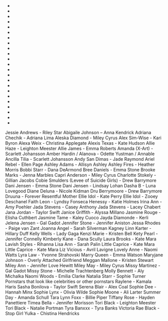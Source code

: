 


 - 
 - 
 - 
 - 
 - 
 - 
 - 
 - 
 - 
 - 
 - 
 - 
 - 
 - 
 - 
 - 
 - 
 - 
 - 
 - 
 - 
 - 
 - 
Jessie Andrews - Riley Star
Abigaile Johnson – Anna Kendrick
Adriana Chechik - Adriana Lima
Aleska Diamond - Miley Cyrus
Alex Sim-Wise - Kari Byron
Alexa Weix - Christina Applegate
Alexis Texas - Kate Hudson
Allie Haze - Leighton Meester
Allie James - Emma Roberts
Amanda (X-Art) - Scarlett Johansson
Amber Hardin / Alanova - Odette Yustman / Annable
Ancilla Tilia - Scarlett Johansson
Andy San Dimas - Jade Raymond
Ariel Rebel - Ellen Page
Ashley Adams - Allisyn Ashley
Ashley Fires - Heather Morris
Bobbi Starr - Dana DeArmond
Bree Daniels - Emma Stone
Brooke Marks - Jenna Marbles
Capri Anderson - Miley Cyrus
Charlotte Stokely - Gillian Jacobs
Cobie Smulders (Levee of Suicide Girls) - Drew Barrymore
Dani Jensen - Emma Stone
Dani Jensen - Lindsay Lohan
Dasha B - Luna Lovegood
Diane Deluna - Nicole Kidman
Dru Berrymoore - Drew Barrymore
Druuna - Forever Resentful Mother
Ellie Idol - Kate Perry
Ellie Idol - Zooey Deschanel
Faith Leon - Lyndsy Fonseca
Henessy - Katie Holmes
Irina Ann - Amy Poehler
Jada Stevens - Casey Anthony
Jada Stevens - Lacey Chabert
Jana Jordan - Taylor Swift
Janice Griffith - Alyssa Millano
Jasmine Rouge - Elisha Cuthbert
Jasmine Tame - Kaley Cuoco
Jayda Diamonde - Kerli
Jelena Jensen - Gal Gadot
Jennifer Stone - Jennifer Aniston
Jessa Rhodes - Paige van Zant
Joanna Angel - Sarah Silverman
Kagney Linn Karter - Hillary Duff 
Kelly Wells - Lady Gaga
Kenzi Marie - Kristen Bell
Kety Pearl - Jennifer Connelly
Kimberly Kane - Dana Scully
Laura Brooks - Kate Mara
Lavish Styles - Rihanna
Lisa Ann - Sarah Palin
Little Caprice - Kate Mara
Little Caprice - Kate Mara
Liz Vicious - Avril Lavigne
Lovely Anne - Naomi Watts
Lyra Law - Yvonne Strahovski
Marry Queen - Emma Watson
Maryjane Johnson - Overly Attached Girlfriend
Meggan Mallone - Kristen Stewart
Miley Ann - Jennifer Love Hewitt
Miley May - Miley Cyrus
Missy Martinez - Gal Gadot
Missy Stone - Michelle Trachtenberg
Molly Bennett - Aly Michalka
Naomi Woods - Emilia Clarke
Natalia Starr - Sophie Turner
Pornstars that look like celebrities or other pornstars
Raylene - Kamala Haris
Sasha Bonilova - Taylor Swift
Serena Blair - Alex Coal
Sophie Dee - Hannah Minx
Sophie Lynx - Olivia Wilde
Sophie Moone - Ali Larter
Summer Day - Amanda Schull
Tara Lynn Foxx - Billie Piper
Tiffany Rose - Hayden Panettiere
Timea Bella - Jennifer Morisson
Tori Black - Leighton Meester
Tori Black - Natalie Portman
Tyra Banxxx - Tyra Banks
Victoria Rae Black - Stop Girl
Yulka - Chistina Hendricks